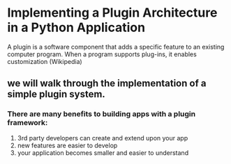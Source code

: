 # Implementing a Plugin Architecture in a Python Application
A plugin is a software component that adds a specific feature to an existing computer program. When a program supports plug-ins, it enables customization (Wikipedia)

## we will walk through the implementation of a simple plugin system.
###  There are many benefits to building apps with a plugin framework:
1. 3rd party developers can create and extend upon your app
2. new features are easier to develop
3. your application becomes smaller and easier to understand